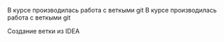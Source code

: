 В курсе производилась работа с веткыми git
В курсе производилась работа с веткыми git

Cоздание ветки из  IDEA